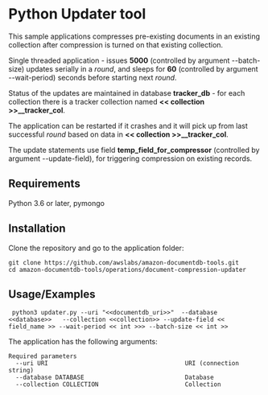 # Python Updater tool 
This sample applications compresses pre-existing documents in an existing collection after compression is turned on that existing collection.

Single threaded application - issues **5000** (controlled by argument --batch-size) updates serially in a _round_, and sleeps for **60** (controlled by argument --wait-period) seconds before starting next _round_.

Status of the updates are maintained in database **tracker_db** - for each collection there is a tracker collection named **<< collection >>__tracker_col**.

The application can be restarted if it crashes and it will pick up from last successful _round_ based on data in **<< collection >>__tracker_col**.

The update statements use field **temp_field_for_compressor** (controlled by argument --update-field), for triggering compression on existing records.

## Requirements
Python 3.6 or later, pymongo

## Installation
Clone the repository and go to the application folder:
```
git clone https://github.com/awslabs/amazon-documentdb-tools.git
cd amazon-documentdb-tools/operations/document-compression-updater
```

## Usage/Examples

```
 python3 updater.py --uri "<<documentdb_uri>>"  --database <<database>>   --collection <<collection>> --update-field << field_name >> --wait-period << int >>> --batch-size << int >>
```

The application has the following arguments:

```
Required parameters
  --uri URI                                      URI (connection string)
  --database DATABASE                            Database
  --collection COLLECTION                        Collection

```
